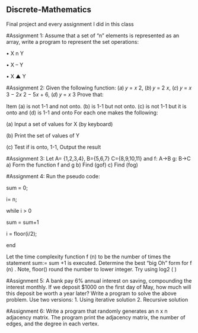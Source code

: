 ## Discrete-Mathematics
Final project and every assignment I did in this class

#Assignment 1:
Assume that a set of “n” elements is represented as an array, write a program to represent the set operations:

• X n Y

• X – Y

• X ▲ Y


#Assignment 2:
Given the following function: (𝑎) 𝑦 = 𝑥 2, (𝑏) 𝑦 = 2 𝑥, (𝑐) 𝑦 = 𝑥 3 − 2𝑥 2 − 5𝑥 + 6, (𝑑) 𝑦 = 𝑥 3
Prove that:

Item (a) is not 1-1 and not onto. (b) is 1-1 but not onto. (c) is not 1-1 but it is onto and (d) is 1-1 and onto
For each one makes the following:

(a) Input a set of values for X (by keyboard)

(b) Print the set of values of Y

(c) Test if is onto, 1-1, Output the result


#Assignment 3: 
Let A= {1,2,3,4}, B={5,6,7} C={8,9,10,11} and f: A→B g: B→C a) Form the function f and g b) Find (gof) c) Find (fog)

#Assignment 4:
Run the pseudo code:

sum = 0;

i= n;

while i > 0

sum = sum+1

i = floor(i/2);

end

Let the time complexity function f (n) to be the number of times the statement sum:= sum +1 is executed. Determine the best “big Oh” form for f (n) . Note, floor() round the number to lower integer. Try using log2 ( )


#Assignment 5:
A bank pay 6% annual interest on saving, compounding the interest monthly. If we deposit $1000 on the first day of May, how much will this deposit be worth a year later? Write a program to solve the above problem. Use two versions: 1. Using iterative solution 2. Recursive solution


#Assignment 6:
Write a program that randomly generates an n x n adjacency matrix. The program print the adjacency matrix, the number of edges, and the degree in each vertex.
